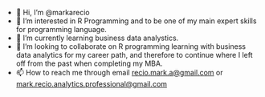 - 👋 Hi, I’m @markarecio
- 👀 I’m interested in R Programming and to be one of my main expert skills for programming language. 
- 🌱 I’m currently learning business data analystics. 
- 💞️ I’m looking to collaborate on R programming learning with business data analytics for my career path, and therefore to continue where I left off from the past when completing my MBA.
- 📫 How to reach me through email recio.mark.a@gmail.com or mark.recio.analytics.professional@gmail.com

<!---
markarecio/markarecio is a ✨ special ✨ repository because its `README.md` (this file) appears on your GitHub profile.
You can click the Preview link to take a look at your changes.
--->
